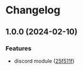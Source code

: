 # Changelog

## 1.0.0 (2024-02-10)


### Features

* discord module ([25f511f](https://github.com/Eventiva/Eventiva/commit/25f511fd049709cc618d12b47b2622f9c8a57e84))
